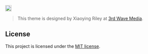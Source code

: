 <a href="https://jekyll-themes.com">
<img src="https://img.shields.io/badge/featured%20on-JT-red.svg" height="20" alt="Jekyll Themes Shield" >
</a>

> This theme is designed by Xiaoying Riley at [3rd Wave Media](http://themes.3rdwavemedia.com/). 



## License

This project is licensed under the [MIT license](LICENSE.txt).